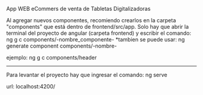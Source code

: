 App WEB eCommers de venta de Tabletas Digitalizadoras

Al agregar nuevos componentes, recomiendo crearlos en la carpeta "components" que está dentro de frontend/src/app. Solo hay que abrir la terminal del proyecto de angular (carpeta frontend) y escribir el comando:
ng g c components/-nombre_componente-
*tambien se puede usar: ng generate component components/-nombre-

ejemplo: ng g c components/header

----
Para levantar el proyecto hay que ingresar el comando:
ng serve

url: localhost:4200/

